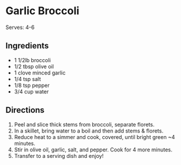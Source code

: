 # Garlic Broccoli

Serves: 4-6

## Ingredients

* 1 1/2lb broccoli
* 1/2 tbsp olive oil
* 1 clove minced garlic
* 1/4 tsp salt
* 1/8 tsp pepper
* 3/4 cup water

## Directions

1. Peel and slice thick stems from broccoli, separate florets.
2. In a skillet, bring water to a boil and then add stems & florets.
3. Reduce heat to a simmer and cook, covered, until bright green ~4 minutes.
4. Stir in olive oil, garlic, salt, and pepper. Cook for 4 more minutes.
5. Transfer to a serving dish and enjoy!